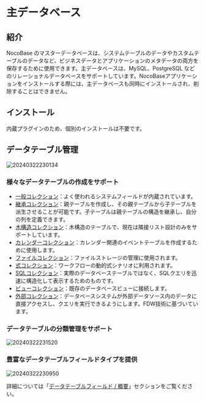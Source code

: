 # 主データベース

<PluginInfo name="data-source-main"></PluginInfo>

## 紹介

NocoBase のマスターデータベースは、システムテーブルのデータやカスタムテーブルのデータなど、ビジネスデータとアプリケーションのメタデータの両方を保存するために使用できます。主データベースは、MySQL、PostgreSQL などのリレーショナルデータベースをサポートしています。NocoBaseアプリケーションをインストールする際には、主データベースも同時にインストールされ、削除することはできません。

## インストール

内蔵プラグインのため、個別のインストールは不要です。

## データテーブル管理

![20240322230134](https://static-docs.nocobase.com/20240322230134.png)

### 様々なデータテーブルの作成をサポート

- [一般コレクション](/handbook/data-source-main/general-collection)：よく使われるシステムフィールドが内蔵されています。
- [継承コレクション](/handbook/data-source-main/inheritance-collection)：親テーブルを作成し、その親テーブルから子テーブルを派生させることが可能です。子テーブルは親テーブルの構造を継承し、自分の列を定義できます。
- [木構造コレクション](/handbook/collection-tree)：木構造のテーブルで、現在は隣接リスト設計のみをサポートしています。
- [カレンダーコレクション](/handbook/calendar/calendar-collection)：カレンダー関連のイベントテーブルを作成するために使用します。
- [ファイルコレクション](/handbook/file-manager/file-collection)：ファイルストレージの管理に使用されます。
- [式コレクション](/handbook/workflow-dynamic-calculation/expression)：ワークフローの動的式シナリオに利用されます。
- [SQLコレクション](/handbook/collection-sql)：実際のデータベーステーブルではなく、SQLクエリを迅速に構造化して表示するためのものです。
- [ビューコレクション](/handbook/collection-view)：既存のデータベースビューに接続します。
- [外部コレクション](/handbook/collection-fdw)：データベースシステムが外部データソース内のデータに直接アクセスし、クエリを実行できるようにします。FDW技術に基づいています。

### データテーブルの分類管理をサポート

![20240322231520](https://static-docs.nocobase.com/20240322231520.png)

### 豊富なデータテーブルフィールドタイプを提供

![20240322230950](https://static-docs.nocobase.com/20240322230950.png)

詳細については「[データテーブルフィールド / 概要](/handbook/data-modeling/collection-fields)」セクションをご覧ください。


